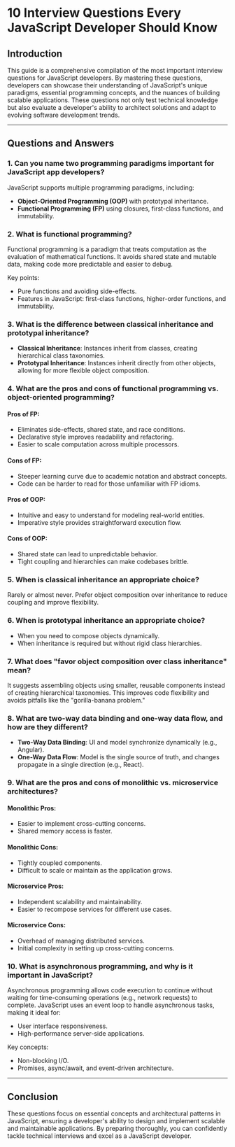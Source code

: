 # 10 Interview Questions Every JavaScript Developer Should Know

## Introduction

This guide is a comprehensive compilation of the most important interview questions for JavaScript developers. By mastering these questions, developers can showcase their understanding of JavaScript's unique paradigms, essential programming concepts, and the nuances of building scalable applications. These questions not only test technical knowledge but also evaluate a developer's ability to architect solutions and adapt to evolving software development trends.

---

## Questions and Answers

### 1. Can you name two programming paradigms important for JavaScript app developers?
JavaScript supports multiple programming paradigms, including:
- **Object-Oriented Programming (OOP)** with prototypal inheritance.
- **Functional Programming (FP)** using closures, first-class functions, and immutability.

### 2. What is functional programming?
Functional programming is a paradigm that treats computation as the evaluation of mathematical functions. It avoids shared state and mutable data, making code more predictable and easier to debug.

Key points:
- Pure functions and avoiding side-effects.
- Features in JavaScript: first-class functions, higher-order functions, and immutability.

### 3. What is the difference between classical inheritance and prototypal inheritance?
- **Classical Inheritance**: Instances inherit from classes, creating hierarchical class taxonomies.
- **Prototypal Inheritance**: Instances inherit directly from other objects, allowing for more flexible object composition.

### 4. What are the pros and cons of functional programming vs. object-oriented programming?
#### Pros of FP:
- Eliminates side-effects, shared state, and race conditions.
- Declarative style improves readability and refactoring.
- Easier to scale computation across multiple processors.

#### Cons of FP:
- Steeper learning curve due to academic notation and abstract concepts.
- Code can be harder to read for those unfamiliar with FP idioms.

#### Pros of OOP:
- Intuitive and easy to understand for modeling real-world entities.
- Imperative style provides straightforward execution flow.

#### Cons of OOP:
- Shared state can lead to unpredictable behavior.
- Tight coupling and hierarchies can make codebases brittle.

### 5. When is classical inheritance an appropriate choice?
Rarely or almost never. Prefer object composition over inheritance to reduce coupling and improve flexibility.

### 6. When is prototypal inheritance an appropriate choice?
- When you need to compose objects dynamically.
- When inheritance is required but without rigid class hierarchies.

### 7. What does "favor object composition over class inheritance" mean?
It suggests assembling objects using smaller, reusable components instead of creating hierarchical taxonomies. This improves code flexibility and avoids pitfalls like the "gorilla-banana problem."

### 8. What are two-way data binding and one-way data flow, and how are they different?
- **Two-Way Data Binding**: UI and model synchronize dynamically (e.g., Angular).
- **One-Way Data Flow**: Model is the single source of truth, and changes propagate in a single direction (e.g., React).

### 9. What are the pros and cons of monolithic vs. microservice architectures?
#### Monolithic Pros:
- Easier to implement cross-cutting concerns.
- Shared memory access is faster.

#### Monolithic Cons:
- Tightly coupled components.
- Difficult to scale or maintain as the application grows.

#### Microservice Pros:
- Independent scalability and maintainability.
- Easier to recompose services for different use cases.

#### Microservice Cons:
- Overhead of managing distributed services.
- Initial complexity in setting up cross-cutting concerns.

### 10. What is asynchronous programming, and why is it important in JavaScript?
Asynchronous programming allows code execution to continue without waiting for time-consuming operations (e.g., network requests) to complete. JavaScript uses an event loop to handle asynchronous tasks, making it ideal for:
- User interface responsiveness.
- High-performance server-side applications.

Key concepts:
- Non-blocking I/O.
- Promises, async/await, and event-driven architecture.

---

## Conclusion
These questions focus on essential concepts and architectural patterns in JavaScript, ensuring a developer's ability to design and implement scalable and maintainable applications. By preparing thoroughly, you can confidently tackle technical interviews and excel as a JavaScript developer.
